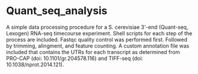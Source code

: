 # Quant_seq_analysis
A simple data processing procedure for a S. cerevisiae 3'-end (Quant-seq, Lexogen) RNA-seq timecourse experiment. Shell scripts for each step of the process are included. Fastqc quality control was performed first. Followed by trimming, alingment, and feature counting. A custom annotation file was included that contains the UTRs for each transcript as determined from PRO-CAP (doi: 10.1101/gr.204578.116) and TIFF-seq (doi: 10.1038/nprot.2014.121). 
